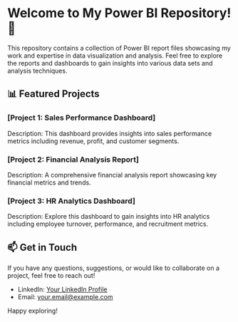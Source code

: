 # Welcome to My Power BI Repository! 👋

This repository contains a collection of Power BI report files showcasing my work and expertise in data visualization and analysis. Feel free to explore the reports and dashboards to gain insights into various data sets and analysis techniques.

## 📊 Featured Projects

### [Project 1: Sales Performance Dashboard]
Description: This dashboard provides insights into sales performance metrics including revenue, profit, and customer segments.

### [Project 2: Financial Analysis Report]
Description: A comprehensive financial analysis report showcasing key financial metrics and trends.

### [Project 3: HR Analytics Dashboard]
Description: Explore this dashboard to gain insights into HR analytics including employee turnover, performance, and recruitment metrics.

## 📫 Get in Touch

If you have any questions, suggestions, or would like to collaborate on a project, feel free to reach out!

- LinkedIn: [Your LinkedIn Profile](https://www.linkedin.com/in/yourprofile)
- Email: your.email@example.com

Happy exploring!

